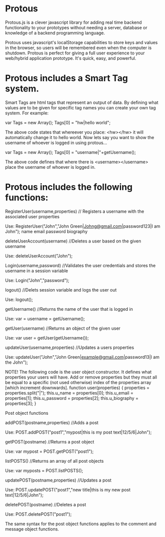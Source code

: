 # Protous
Protous.js is a clever javascript library for adding real time backend functionality to your prototypes without needing a server, database or knowledge of a backend programming language. 

Protous uses javascript's localStorage capabilities to store keys and values in the browser, so users will be remembered even when the computer is shutdown. Protous is perfect for giving a full user experience to your web/hybrid application prototype. It's quick, easy, and powerful.

# Protous includes a Smart Tag system.
Smart Tags are html tags that represent an output of data. By defining what values are to be given for specific tag names you can create your own tag system. For example:

var Tags = new Array();
Tags[0] = "hw|hello world";

The above code states that whereever you place: &lt;hw&gt;&lt;/hw&gt; it will automatically change it to hello world.
Now lets say you want to show the username of whoever is logged in using protous...

var Tags = new Array();
Tags[0] = "username|"+getUsername();

The above code defines that where there is &lt;username&gt;&lt;/username&gt; place the username of whoever is logged in.

# Protous includes the following functions:

RegisterUser(username,properties) // Registers a username with the associated user properties

Use: RegisterUser("John","John Green|Johng@gmail.com|password123|I am John");
                          name       email           password    biography

deleteUserAccount(username) //Deletes a user based on the given username

Use: deleteUserAccount("John");

Login(username,password) //Validates the user credentials and stores the username in a session variable

Use: Login("John","password");

logout() //Delets session variable and logs the user out

Use: logout();

getUsername() //Returns the name of the user that is logged in

Use: var = username = getUsername();

getUser(username) //Returns an object of the given user

Use: var user = getUser(getUsername());

updateUser(username,properties) //Updates a users properties

Use: updateUser("John","John Green|example@gmail.com|password13|I am the John");

NOTE!
The following code is the user object constructor. It defines what properties your users will have. Add or remove properties but they must all be equal to a specific (not used otherwise) index of the properties array [which increment downwards].
function user(properties) {
	properties = properties.split("|");
	this.u_name = properties[0];
	this.u_email = properties[1];
	this.u_password = properties[2];
	this.u_biography = properties[3];
}

Post object functions

addPOST(postname,properties) //Adds a post

Use: POST.addPOST("post1","mypost|this is my post text|12/5/6|John");

getPOST(postname) //Returns a post object

Use: var mypost = POST.getPOST("post1");

listPOSTS() //Returns an array of all post objects

Use: var myposts = POST.listPOSTS();

updatePOST(postname,properties) //Updates a post

Use: POST.updatePOST("post1","new title|this is my new post text|12/5/6|John");

deletePOST(postname) //Deletes a post

Use: POST.deletePOST("post1");

The same syntax for the post object functions applies to the comment and message object functions.
